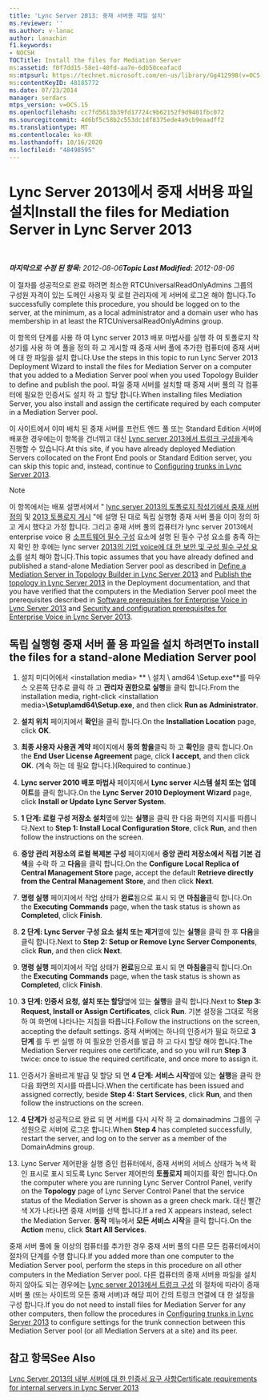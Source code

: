 ```yaml
---
title: 'Lync Server 2013: 중재 서버용 파일 설치'
ms.reviewer: ''
ms.author: v-lanac
author: lanachin
f1.keywords:
- NOCSH
TOCTitle: Install the files for Mediation Server
ms:assetid: f0f7dd15-58e1-40fd-aa7e-6db50ceafacd
ms:mtpsurl: https://technet.microsoft.com/en-us/library/Gg412998(v=OCS.15)
ms:contentKeyID: 48185772
ms.date: 07/23/2014
manager: serdars
mtps_version: v=OCS.15
ms.openlocfilehash: cc7fd5613b39fd17724c9b62152f9d9401fbc072
ms.sourcegitcommit: 4d6bf5c58b2c553dc1df8375ede4a9cb9eaadff2
ms.translationtype: MT
ms.contentlocale: ko-KR
ms.lasthandoff: 10/16/2020
ms.locfileid: "48498595"
---
```

# <a name="install-the-files-for-mediation-server-in-lync-server-2013"></a><span data-ttu-id="23520-102">Lync Server 2013에서 중재 서버용 파일 설치</span><span class="sxs-lookup"><span data-stu-id="23520-102">Install the files for Mediation Server in Lync Server 2013</span></span>

<div data-xmlns="http://www.w3.org/1999/xhtml">

<div class="topic" data-xmlns="http://www.w3.org/1999/xhtml" data-msxsl="urn:schemas-microsoft-com:xslt" data-cs="https://msdn.microsoft.com/">

<div data-asp="https://msdn2.microsoft.com/asp">



</div>

<div id="mainSection">

<div id="mainBody">

<span> </span>

<span data-ttu-id="23520-103">_**마지막으로 수정 된 항목:** 2012-08-06_</span><span class="sxs-lookup"><span data-stu-id="23520-103">_**Topic Last Modified:** 2012-08-06_</span></span>

<span data-ttu-id="23520-104">이 절차를 성공적으로 완료 하려면 최소한 RTCUniversalReadOnlyAdmins 그룹의 구성원 자격이 있는 도메인 사용자 및 로컬 관리자에 게 서버에 로그온 해야 합니다.</span><span class="sxs-lookup"><span data-stu-id="23520-104">To successfully complete this procedure, you should be logged on to the server, at the minimum, as a local administrator and a domain user who has membership in at least the RTCUniversalReadOnlyAdmins group.</span></span>

<span data-ttu-id="23520-105">이 항목의 단계를 사용 하 여 Lync server 2013 배포 마법사를 실행 하 여 토폴로지 작성기를 사용 하 여 풀을 정의 하 고 게시할 때 중재 서버 풀에 추가한 컴퓨터에 중재 서버에 대 한 파일을 설치 합니다.</span><span class="sxs-lookup"><span data-stu-id="23520-105">Use the steps in this topic to run Lync Server 2013 Deployment Wizard to install the files for Mediation Server on a computer that you added to a Mediation Server pool when you used Topology Builder to define and publish the pool.</span></span> <span data-ttu-id="23520-106">파일 중재 서버를 설치할 때 중재 서버 풀의 각 컴퓨터에 필요한 인증서도 설치 하 고 할당 합니다.</span><span class="sxs-lookup"><span data-stu-id="23520-106">When installing files Mediation Server, you also install and assign the certificate required by each computer in a Mediation Server pool.</span></span>

<span data-ttu-id="23520-107">이 사이트에서 이미 배치 된 중재 서버를 프런트 엔드 풀 또는 Standard Edition 서버에 배포한 경우에는이 항목을 건너뛰고 대신 [Lync server 2013에서 트렁크 구성을](lync-server-2013-configuring-trunks.md)계속 진행할 수 있습니다.</span><span class="sxs-lookup"><span data-stu-id="23520-107">At this site, if you have already deployed Mediation Servers collocated on the Front End pools or Standard Edition server, you can skip this topic and, instead, continue to [Configuring trunks in Lync Server 2013](lync-server-2013-configuring-trunks.md).</span></span>

<div>


> [!NOTE]  
> <span data-ttu-id="23520-108">이 항목에서는 배포 설명서에서 " <A href="lync-server-2013-define-a-mediation-server-in-topology-builder.md">lync server 2013의 토폴로지 작성기에서 중재 서버 정의</A> 및 <A href="lync-server-2013-publish-the-topology.md">2013 토폴로지 게시</A> "에 설명 된 대로 독립 실행형 중재 서버 풀을 이미 정의 하 고 게시 했다고 가정 합니다. 그리고 중재 서버 풀의 컴퓨터가 lync server 2013에서 enterprise voice 용 <A href="lync-server-2013-software-prerequisites-for-enterprise-voice.md">소프트웨어 필수 구성</A> 요소에 설명 된 필수 구성 요소를 충족 하는지 확인 한 후에는 lync server <A href="lync-server-2013-security-and-configuration-prerequisites-for-enterprise-voice.md">2013의 기업 voice에 대 한 보안 및 구성 필수 구성 요소</A>를 설치 해야 합니다.</span><span class="sxs-lookup"><span data-stu-id="23520-108">This topic assumes that you have already defined and published a stand-alone Mediation Server pool as described in <A href="lync-server-2013-define-a-mediation-server-in-topology-builder.md">Define a Mediation Server in Topology Builder in Lync Server 2013</A> and <A href="lync-server-2013-publish-the-topology.md">Publish the topology in Lync Server 2013</A> in the Deployment documentation, and that you have verified that the computers in the Mediation Server pool meet the prerequisites described in <A href="lync-server-2013-software-prerequisites-for-enterprise-voice.md">Software prerequisites for Enterprise Voice in Lync Server 2013</A> and <A href="lync-server-2013-security-and-configuration-prerequisites-for-enterprise-voice.md">Security and configuration prerequisites for Enterprise Voice in Lync Server 2013</A>.</span></span>



</div>

<div>

## <a name="to-install-the-files-for-a-stand-alone-mediation-server-pool"></a><span data-ttu-id="23520-109">독립 실행형 중재 서버 풀 용 파일을 설치 하려면</span><span class="sxs-lookup"><span data-stu-id="23520-109">To install the files for a stand-alone Mediation Server pool</span></span>

1.  <span data-ttu-id="23520-110">설치 미디어에서 \<installation media\> \*\* \\ 설치 \\ amd64 \\Setup.exe\*\*를 마우스 오른쪽 단추로 클릭 하 고 **관리자 권한으로 실행**을 클릭 합니다.</span><span class="sxs-lookup"><span data-stu-id="23520-110">From the installation media, right-click \<installation media\>**\\Setup\\amd64\\Setup.exe**, and then click **Run as Administrator**.</span></span>

2.  <span data-ttu-id="23520-111">**설치 위치** 페이지에서 **확인**을 클릭 합니다.</span><span class="sxs-lookup"><span data-stu-id="23520-111">On the **Installation Location** page, click **OK**.</span></span>

3.  <span data-ttu-id="23520-112">**최종 사용자 사용권 계약** 페이지에서 **동의 함을**클릭 하 고 **확인**을 클릭 합니다.</span><span class="sxs-lookup"><span data-stu-id="23520-112">On the **End User License Agreement** page, click **I accept**, and then click **OK**.</span></span> <span data-ttu-id="23520-113">(계속 하는 데 필요 합니다.)</span><span class="sxs-lookup"><span data-stu-id="23520-113">(Required to continue.)</span></span>

4.  <span data-ttu-id="23520-114">**Lync server 2010 배포 마법사** 페이지에서 **Lync server 시스템 설치 또는 업데이트**를 클릭 합니다.</span><span class="sxs-lookup"><span data-stu-id="23520-114">On the **Lync Server 2010 Deployment Wizard** page, click **Install or Update Lync Server System**.</span></span>

5.  <span data-ttu-id="23520-115">**1 단계: 로컬 구성 저장소 설치**옆에 있는 **실행**을 클릭 한 다음 화면의 지시를 따릅니다.</span><span class="sxs-lookup"><span data-stu-id="23520-115">Next to **Step 1: Install Local Configuration Store**, click **Run**, and then follow the instructions on the screen.</span></span>

6.  <span data-ttu-id="23520-116">**중앙 관리 저장소의 로컬 복제본 구성** 페이지에서 **중앙 관리 저장소에서 직접 기본 검색**을 수락 하 고 **다음**을 클릭 합니다.</span><span class="sxs-lookup"><span data-stu-id="23520-116">On the **Configure Local Replica of Central Management Store** page, accept the default **Retrieve directly from the Central Management Store**, and then click **Next**.</span></span>

7.  <span data-ttu-id="23520-117">**명령 실행** 페이지에서 작업 상태가 **완료**됨으로 표시 되 면 **마침을**클릭 합니다.</span><span class="sxs-lookup"><span data-stu-id="23520-117">On the **Executing Commands** page, when the task status is shown as **Completed**, click **Finish**.</span></span>

8.  <span data-ttu-id="23520-118">**2 단계: Lync Server 구성 요소 설치 또는 제거**옆에 있는 **실행**을 클릭 한 후 **다음**을 클릭 합니다.</span><span class="sxs-lookup"><span data-stu-id="23520-118">Next to **Step 2: Setup or Remove Lync Server Components**, click **Run**, and then click **Next**.</span></span>

9.  <span data-ttu-id="23520-119">**명령 실행** 페이지에서 작업 상태가 **완료**됨으로 표시 되 면 **마침을**클릭 합니다.</span><span class="sxs-lookup"><span data-stu-id="23520-119">On the **Executing Commands** page, when the task status is shown as **Completed**, click **Finish**.</span></span>

10. <span data-ttu-id="23520-120">**3 단계: 인증서 요청, 설치 또는 할당**옆에 있는 **실행**을 클릭 합니다.</span><span class="sxs-lookup"><span data-stu-id="23520-120">Next to **Step 3: Request, Install or Assign Certificates**, click **Run**.</span></span> <span data-ttu-id="23520-121">기본 설정을 그대로 적용 하 여 화면에 나타나는 지침을 따릅니다.</span><span class="sxs-lookup"><span data-stu-id="23520-121">Follow the instructions on the screen, accepting the default settings.</span></span> <span data-ttu-id="23520-122">중재 서버에는 하나의 인증서가 필요 하므로 **3 단계** 를 두 번 실행 하 여 필요한 인증서를 발급 하 고 다시 할당 해야 합니다.</span><span class="sxs-lookup"><span data-stu-id="23520-122">The Mediation Server requires one certificate, and so you will run **Step 3** twice: once to issue the required certificate, and once more to assign it.</span></span>

11. <span data-ttu-id="23520-123">인증서가 올바르게 발급 및 할당 되 면 **4 단계: 서비스 시작**옆에 있는 **실행**을 클릭 한 다음 화면의 지시를 따릅니다.</span><span class="sxs-lookup"><span data-stu-id="23520-123">When the certificate has been issued and assigned correctly, beside **Step 4: Start Services**, click **Run**, and then follow the instructions on the screen.</span></span>

12. <span data-ttu-id="23520-124">**4 단계가** 성공적으로 완료 되 면 서버를 다시 시작 하 고 domainadmins 그룹의 구성원으로 서버에 로그온 합니다.</span><span class="sxs-lookup"><span data-stu-id="23520-124">When **Step 4** has completed successfully, restart the server, and log on to the server as a member of the DomainAdmins group.</span></span>

13. <span data-ttu-id="23520-125">Lync Server 제어판을 실행 중인 컴퓨터에서, 중재 서버의 서비스 상태가 녹색 확인 표시로 표시 되도록 Lync Server 제어판의 **토폴로지** 페이지를 확인 합니다.</span><span class="sxs-lookup"><span data-stu-id="23520-125">On the computer where you are running Lync Server Control Panel, verify on the **Topology** page of Lync Server Control Panel that the service status of the Mediation Server is shown as a green check mark.</span></span> <span data-ttu-id="23520-126">대신 빨간색 X가 나타나면 중재 서버를 선택 합니다.</span><span class="sxs-lookup"><span data-stu-id="23520-126">If a red X appears instead, select the Mediation Server.</span></span> <span data-ttu-id="23520-127">**동작** 메뉴에서 **모든 서비스 시작**을 클릭 합니다.</span><span class="sxs-lookup"><span data-stu-id="23520-127">On the **Action** menu, click **Start All Services**.</span></span>

<span data-ttu-id="23520-128">중재 서버 풀에 둘 이상의 컴퓨터를 추가한 경우 중재 서버 풀의 다른 모든 컴퓨터에서이 절차의 단계를 수행 합니다.</span><span class="sxs-lookup"><span data-stu-id="23520-128">If you added more than one computer to the Mediation Server pool, perform the steps in this procedure on all other computers in the Mediation Server pool.</span></span> <span data-ttu-id="23520-129">다른 컴퓨터의 중재 서버용 파일을 설치 하지 않아도 되는 경우에는 [Lync server 2013에서 트렁크 구성](lync-server-2013-configuring-trunks.md) 의 절차에 따라이 중재 서버 풀 (또는 사이트의 모든 중재 서버)과 해당 피어 간의 트렁크 연결에 대 한 설정을 구성 합니다.</span><span class="sxs-lookup"><span data-stu-id="23520-129">If you do not need to install files for Mediation Server for any other computers, then follow the procedures in [Configuring trunks in Lync Server 2013](lync-server-2013-configuring-trunks.md) to configure settings for the trunk connection between this Mediation Server pool (or all Mediation Servers at a site) and its peer.</span></span>

</div>

<div>

## <a name="see-also"></a><span data-ttu-id="23520-130">참고 항목</span><span class="sxs-lookup"><span data-stu-id="23520-130">See Also</span></span>


[<span data-ttu-id="23520-131">Lync Server 2013의 내부 서버에 대 한 인증서 요구 사항</span><span class="sxs-lookup"><span data-stu-id="23520-131">Certificate requirements for internal servers in Lync Server 2013</span></span>](lync-server-2013-certificate-requirements-for-internal-servers.md)  
  

</div>

</div>

<span> </span>

</div>

</div>

</div>

